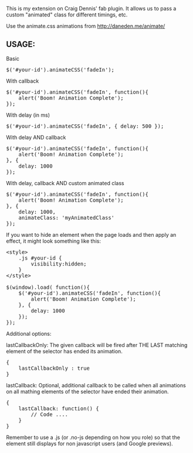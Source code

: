 This is my extension on Craig Dennis' fab plugin. It allows us to pass a custom "animated" class for different timings, etc.

Use the animate.css animations from http://daneden.me/animate/

## USAGE:

Basic
<pre>
$('#your-id').animateCSS('fadeIn');
</pre>

With callback
<pre>
$('#your-id').animateCSS('fadeIn', function(){
    alert('Boom! Animation Complete');
});
</pre>

With delay (in ms)
<pre>
$('#your-id').animateCSS('fadeIn', { delay: 500 });
</pre>

With delay AND callback
<pre>
$('#your-id').animateCSS('fadeIn', function(){
    alert('Boom! Animation Complete');
}, {
    delay: 1000
});
</pre>

With delay, callback AND custom animated class
<pre>
$('#your-id').animateCSS('fadeIn', function(){
    alert('Boom! Animation Complete');
}, {
    delay: 1000,
    animateClass: 'myAnimatedClass'
});
</pre>

If you want to hide an element when the page loads and then apply an effect, it might look something like this:
<pre>
&lt;style&gt;
    .js #your-id {
        visibility:hidden;
    }
&lt;/style&gt;

$(window).load( function(){
    $('#your-id').animateCSS('fadeIn', function(){
        alert('Boom! Animation Complete');
    }, {
        delay: 1000
    });
});
</pre>

Additional options:

lastCallbackOnly: The given callback will be fired after THE LAST matching element of the selector has ended its animation.
<pre>
{ 
    lastCallbackOnly : true
}
</pre>

lastCallback: Optional, additional callback to be called when all animations on all mathing elements of the selector have ended their animation.
<pre>
{ 
    lastCallback: function() {
        // Code ....
    }
}
</pre>

Remember to use a .js (or .no-js depending on how you role) so that the element still displays for non javascript users (and Google previews).
